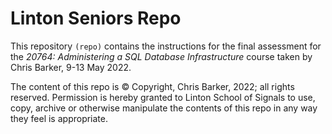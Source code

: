 # Linton Seniors Repo
This repository `(repo)` contains the instructions for the final assessment for the *20764: Administering a SQL Database Infrastructure* course taken by Chris Barker, 9-13 May 2022.

The content of this repo is &copy; Copyright, Chris Barker, 2022; all rights reserved. Permission is hereby granted to Linton School of Signals to use, copy, archive or otherwise manipulate the contents of this repo in any way they feel is appropriate.
